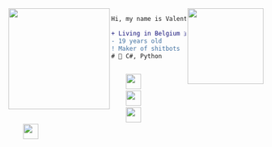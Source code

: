 <img align="right" height="150" src="https://cdn.betterttv.net/emote/5b490e73cf46791f8491f6f4/3x"/>
<img align="left" height="200" src="https://i.imgflip.com/3gnqzq.png"/>

```diff
Hi, my name is Valentin.

+ Living in Belgium 🇧🇪.
- 19 years old
! Maker of shitbots
# 📖 C#, Python
```

<code>
    <a href="https://twitter.com/Volintonsuck" target="_blank"><img height="30" src="https://image.flaticon.com/icons/svg/733/733579.svg"></a>
    <a href="https://www.linkedin.com/in/valentin-claes-408801206/" target="_blank"><img height="30" src="https://image.flaticon.com/icons/svg/733/733561.svg"></a>
    <a href="https://www.twitch.tv/valiice" target="_blank"><img height="30" src="https://image.flaticon.com/icons/svg/733/733577.svg"></a>
    <a href="https://discord.gg/AZGUjWPb" target="_blank"><img height="30" src="https://cdn.iconscout.com/icon/free/png-512/discord-3-569463.png"></a>
</code>

<SECRET GUEST BOOK>
<ooooooooooooooooo>
<ooooooooooooooooo
|12-02-2021
| Actually getting bugged from the quarantine
| Im sooo bugged not even gonna lie
|-- Valiice>

